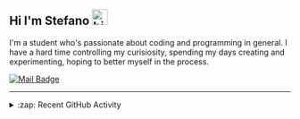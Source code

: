 ## Hi I'm Stefano <img src="https://user-images.githubusercontent.com/1303154/88677602-1635ba80-d120-11ea-84d8-d263ba5fc3c0.gif" width="28px" alt="hi">

I'm a student who's passionate about coding and programming in general. I have a hard time controlling my curisiosity, spending my days creating and experimenting, hoping to better myself in the process.

[![Mail Badge](https://img.shields.io/badge/-0x550xaa-c0392b?style=flat&labelColor=c0392b&logo=gmail&logoColor=white)](mailto:stefano.cuizza@protonmail.com)

---
  
<details>
  <summary>:zap: Recent GitHub Activity</summary>
  
  <!--START_SECTION:activity-->
  <!--END_SECTION:activity-->

</details>
